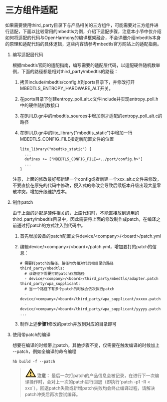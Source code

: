 # 三方组件适配<a name="ZH-CN_TOPIC_0000001117478960"></a>

如果需要使用third\_party目录下与产品相关的三方组件，可能需要对三方组件进行适配，下面以比较常用的mbedtls为例，介绍下适配步骤，注意本小节中仅介绍如何将适配的代码与OpenHarmony的编译框架融合，不会详细介绍mbedtls本身的原理和适配代码的具体逻辑，这些内容请参考mbedtls官方网站上的适配指南。

1.  编写适配层代码

    根据mbedtls官网的适配指南，编写需要的适配层代码，以适配硬件随机数举例，下面的路径都是相对third\_party/mbedtls的路径：

    1.  拷贝include/mbedtls/config.h到ports目录下，并修改打开MBEDTLS\_ENTROPY\_HARDWARE\_ALT开关。
    2.  在ports目录下创建entropy\_poll\_alt.c文件include并实现entropy\_poll.h中的硬件随机数接口
    3.  在BUILD.gn中的mbedtls\_sources中增加刚才适配的entropy\_poll\_alt.c的路径
    4.  在BIULD.gn中的lite\_library\("mbedtls\_static"\)中增加一行MBEDTLS\_CONFIG\_FILE指定新配置文件的位置

        ```
        lite_library("mbedtks_static") {
          ...  
          defines += ["MBEDTLS_CONFIG_FILE=<../port/config.h>"]
          ...
        }
        ```


    注意，上面的修改最好都新建一个config或者新建一个xxx\_alt.c文件来修改，不要直接在原先的代码中修改，侵入式的修改会导致后续版本升级出现大量零散冲突，增加升级维护成本。

2.  制作patch

    由于上面的适配是硬件相关的，上库代码时，不能直接放到通用的third\_party/mbedtls目录中，因此需要将上面的修改制作成patch，在编译之前通过打patch的方式注入到代码中。

    1.  首先增加设备的patch配置文件device/<company\>/<board\>/patch.yml
    2.  编辑device/<company\>/<board\>/patch.yml，增加要打的patch的信息：

        ```
        # 需要打patch的路径，路径均为相对代码根目录的路径
        third_party/mbedtls:
          # 该路径下需要打的patch存放路径
          - device/<company>/<board>/third_party/mbedtls/adapter.patch
        third_party/wpa_supplicant:
          # 当一个路径下有多个patch的时候会依次执行patch
          - device/<company>/<board>/third_party/wpa_supplicant/xxxxx.patch
          - device/<company>/<board>/third_party/wpa_supplicant/yyyyy.patch
        ...
        ```

    3.  制作上述**步骤1**修改的patch并放到对应的目录即可

3.  使用带patch的编译

    想要在编译的时候带上patch，其他步骤不变，仅需要在触发编译的时候加上 --patch，例如全编译的命令编程

    ```
    hb build -f --patch
    ```

    >![](public_sys-resources/icon-caution.gif) **注意：** 
    >最后一次打patch的产品信息会被记录，在进行下一次编译操作时，会对上一次的patch进行回退（即执行\`patch -p1 -R < xxx\`），回退patch失败或新增patch失败均会终止编译过程，请解决patch冲突后再次尝试编译。


